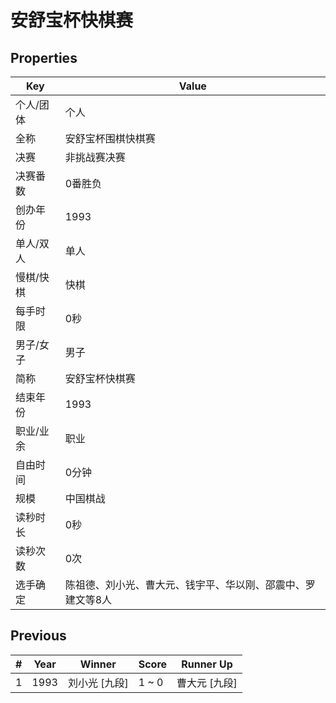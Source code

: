 # 安舒宝杯快棋赛

## Properties

| Key | Value |
| --- | ----- |
| 个人/团体 | 个人 |
| 全称 | 安舒宝杯围棋快棋赛 |
| 决赛 | 非挑战赛决赛 |
| 决赛番数 | 0番胜负 |
| 创办年份 | 1993 |
| 单人/双人 | 单人 |
| 慢棋/快棋 | 快棋 |
| 每手时限 | 0秒 |
| 男子/女子 | 男子 |
| 简称 | 安舒宝杯快棋赛 |
| 结束年份 | 1993 |
| 职业/业余 | 职业 |
| 自由时间 | 0分钟 |
| 规模 | 中国棋战 |
| 读秒时长 | 0秒 |
| 读秒次数 | 0次 |
| 选手确定 | 陈祖德、刘小光、曹大元、钱宇平、华以刚、邵震中、罗建文等8人 |

## Previous

| # | Year | Winner | Score | Runner Up |
| --- | --- | --- | --- | --- |
| 1 | 1993 | 刘小光 [九段] | 1 ~ 0 | 曹大元 [九段] |

